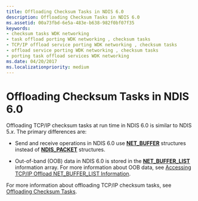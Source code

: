 ```yaml
---
title: Offloading Checksum Tasks in NDIS 6.0
description: Offloading Checksum Tasks in NDIS 6.0
ms.assetid: 00a73fbd-6e5a-483e-b638-982f0bf07f35
keywords:
- checksum tasks WDK networking
- task offload porting WDK networking , checksum tasks
- TCP/IP offload service porting WDK networking , checksum tasks
- offload service porting WDK networking , checksum tasks
- porting task offload services WDK networking
ms.date: 04/20/2017
ms.localizationpriority: medium
---
```


# Offloading Checksum Tasks in NDIS 6.0





Offloading TCP/IP checksum tasks at run time in NDIS 6.0 is similar to NDIS 5.*x*. The primary differences are:

-   Send and receive operations in NDIS 6.0 use [**NET\_BUFFER**](https://msdn.microsoft.com/library/windows/hardware/ff568376) structures instead of [**NDIS\_PACKET**](https://msdn.microsoft.com/library/windows/hardware/ff557086) structures.

-   Out-of-band (OOB) data in NDIS 6.0 is stored in the [**NET\_BUFFER\_LIST**](https://msdn.microsoft.com/library/windows/hardware/ff568388) information array. For more information about OOB data, see [Accessing TCP/IP Offload NET\_BUFFER\_LIST Information](accessing-tcp-ip-offload-net-buffer-list-information.md).

For more information about offloading TCP/IP checksum tasks, see [Offloading Checksum Tasks](offloading-checksum-tasks.md).

 

 





